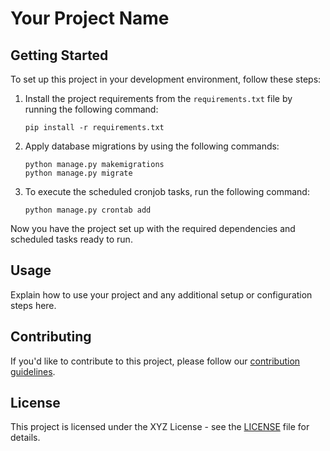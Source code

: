# Your Project Name

## Getting Started

To set up this project in your development environment, follow these steps:

1. Install the project requirements from the `requirements.txt` file by running the following command:

    ```
    pip install -r requirements.txt
    ```

2. Apply database migrations by using the following commands:

    ```
    python manage.py makemigrations
    python manage.py migrate
    ```

3. To execute the scheduled cronjob tasks, run the following command:

    ```
    python manage.py crontab add
    ```

Now you have the project set up with the required dependencies and scheduled tasks ready to run.

## Usage

Explain how to use your project and any additional setup or configuration steps here.

## Contributing

If you'd like to contribute to this project, please follow our [contribution guidelines](CONTRIBUTING.md).

## License

This project is licensed under the XYZ License - see the [LICENSE](LICENSE) file for details.
